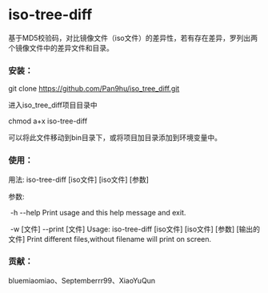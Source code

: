 # iso-tree-diff

基于MD5校验码，对比镜像文件（iso文件）的差异性，若有存在差异，罗列出两个镜像文件中的差异文件和目录。



### 安装：

git clone https://github.com/Pan9hu/iso_tree_diff.git

进入iso_tree_diff项目目录中

chmod a+x iso-tree-diff 

可以将此文件移动到bin目录下，或将项目加目录添加到环境变量中。



### 使用：

用法: iso-tree-diff [iso文件] [iso文件] [参数] 

参数: 

​		 -h --help    Print usage and this help message and exit.

​		-w [文件] --print [文件]   Usage: iso-tree-diff [iso文件] [iso文件] [参数] [输出的文件] Print different files,without filename will print on screen.



### 贡献：

bluemiaomiao、Septemberrr99、XiaoYuQun
